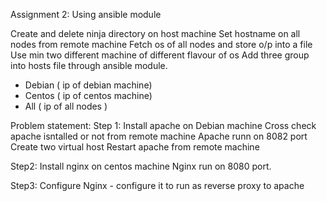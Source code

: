 Assignment 2: Using ansible module 

Create and delete ninja directory on host machine
Set hostname on all nodes from remote machine
Fetch os of all nodes and store o/p into a file
Use min two different machine of different flavour of os
Add three group into hosts file through ansible module.
* Debian ( ip of debian machine)
* Centos ( ip of centos machine)
* All ( ip of all nodes )

Problem statement:
Step 1:
Install apache on Debian machine
Cross check apache isntalled or not from remote machine
Apache runn  on 8082 port
Create two virtual host
Restart apache from remote machine

Step2:
Install nginx on centos machine
Nginx run on 8080 port.

Step3:
Configure Nginx - configure it to run as reverse proxy to apache
